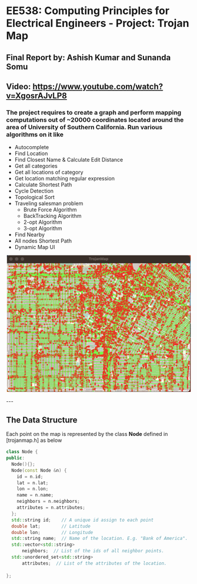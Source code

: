# EE538: Computing Principles for Electrical Engineers - Project: Trojan Map

## Final Report by: Ashish Kumar and Sunanda Somu

## Video: https://www.youtube.com/watch?v=XgosrAJvLP8

### The project requires to create a graph and perform mapping computations out of ~20000 coordinates located around the area of University of Southern California. Run various algorithms on it like

- Autocomplete
- Find Location
- Find Closest Name & Calculate Edit Distance
- Get all categories
- Get all locations of category 
- Get location matching regular expression 
- Calculate Shortest Path
- Cycle Detection                                          
- Topological Sort
- Traveling salesman problem 
  - Brute Force Algorithm
  - BackTracking Algorithm
  - 2-opt Algorithm
  - 3-opt Algorithm
- Find Nearby 
- All nodes Shortest Path
- Dynamic Map UI 

<p align="center"><img src="Photos/Main_Screen.png" alt="Trojan" width="500" /></p>
---

## The Data Structure

Each point on the map is represented by the class **Node** defined in [trojanmap.h] as below

```cpp
class Node {
public:
  Node(){};
  Node(const Node &n) {
    id = n.id;
    lat = n.lat;
    lon = n.lon;
    name = n.name;
    neighbors = n.neighbors;
    attributes = n.attributes;
  };
  std::string id;    // A unique id assign to each point
  double lat;        // Latitude
  double lon;        // Longitude
  std::string name;  // Name of the location. E.g. "Bank of America".
  std::vector<std::string>
      neighbors;  // List of the ids of all neighbor points.
  std::unordered_set<std::string>
      attributes;  // List of the attributes of the location.

};
```


